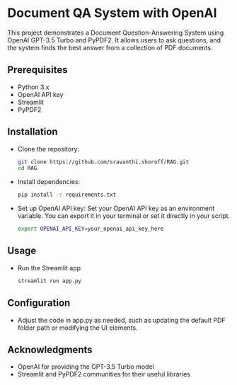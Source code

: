 # Document QA System with OpenAI 

This project demonstrates a Document Question-Answering System using OpenAI GPT-3.5 Turbo and PyPDF2. It allows users to ask questions, and the system finds the best answer from a collection of PDF documents.

## Prerequisites

- Python 3.x
- OpenAI API key
- Streamlit
- PyPDF2

## Installation

- Clone the repository:

   ```bash
   git clone https://github.com/sravanthi.shoroff/RAG.git
   cd RAG
  ```
- Install dependencies:
    ```bash
    pip install -r requirements.txt
    ```
- Set up OpenAI API key:
    Set your OpenAI API key as an environment variable. You can export it in your terminal or set it directly in your script.
    ```bash
    export OPENAI_API_KEY=your_openai_api_key_here
    ```
## Usage
- Run the Streamlit app
    ```bash
    streamlit run app.py
    ```
## Configuration 
- Adjust the code in app.py as needed, such as updating the default PDF folder path or modifying the UI elements.

## Acknowledgments
- OpenAI for providing the GPT-3.5 Turbo model
- Streamlit and PyPDF2 communities for their useful libraries
